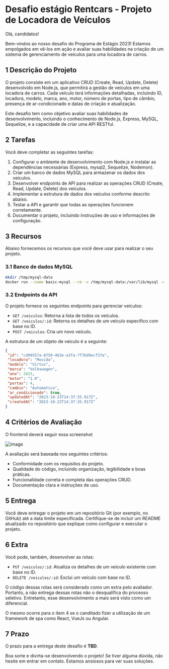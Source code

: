 # Desafio estágio Rentcars - Projeto de Locadora de Veículos

Olá, candidatos!

Bem-vindos ao nosso desafio do Programa de Estágio 2023! Estamos empolgados em vê-los em ação e avaliar suas habilidades na criação de um sistema de gerenciamento de veículos para uma locadora de carros.

## 1 Descrição do Projeto

O projeto consiste em um aplicativo CRUD (Create, Read, Update, Delete) desenvolvido em Node.js, que permitirá a gestão de veículos em uma locadora de carros. Cada veículo terá informações detalhadas, incluindo ID, locadora, modelo, marca, ano, motor, número de portas, tipo de câmbio, presença de ar-condicionado e datas de criação e atualização.

Este desafio tem como objetivo avaliar suas habilidades de desenvolvimento, incluindo o conhecimento de Node.js, Express, MySQL, Sequelize, e a capacidade de criar uma API RESTful.

## 2 Tarefas

Você deve completar as seguintes tarefas:

1. Configurar o ambiente de desenvolvimento com Node.js e instalar as dependências necessárias (Express, mysql2, Sequelize, Nodemon).
2. Criar um banco de dados MySQL para armazenar os dados dos veículos.
3. Desenvolver endpoints de API para realizar as operações CRUD (Create, Read, Update, Delete) dos veículos.
4. Implementar a estrutura de dados dos veículos conforme descrito abaixo.
5. Testar a API e garantir que todas as operações funcionem corretamente.
6. Documentar o projeto, incluindo instruções de uso e informações de configuração.

## 3 Recursos

Abaixo fornecemos os recursos que você deve usar para realizar o seu projeto.

### 3.1 Banco de dados MySQL

```bash
mkdir /tmp/mysql-data
docker run --name basic-mysql --rm -v /tmp/mysql-data:/var/lib/mysql -e MYSQL_ROOT_PASSWORD=ANSKk08aPEDbFjDO -e MYSQL_DATABASE=testing -p 3307:3306 -it mysql:8.0
```

### 3.2 Endpoints da API

O projeto fornece os seguintes endpoints para gerenciar veículos:

- `GET /veiculos`: Retorna a lista de todos os veículos.
- `GET /veiculos/:id`: Retorna os detalhes de um veículo específico com base no ID.
- `POST /veiculos`: Cria um novo veículo.

A estrutura de um objeto de veículo é a seguinte:

```json
{
 "id": "cd99557a-8750-463e-a3fa-7f7bd9ecf37a",
 "locadora": "Movida",
 "modelo": "Virtus",
 "marca": "Volkswagen",
 "ano": 2023,
 "motor": "1.0",
 "portas": 4,
 "cambio": "Automatico",
 "ar_condicionado": true,
 "updatedAt": "2023-10-23T14:37:35.917Z",
 "createdAt": "2023-10-23T14:37:35.917Z"
}
```

## 4 Critérios de Avaliação

O frontend deverá seguir essa screenshot 

![image](https://github.com/Rentcars/rentcars-programa-estagio-2023/assets/16747713/f7ab696a-bcdd-4ce5-bed7-b4bd273dd464)


A avaliação será baseada nos seguintes critérios:

- Conformidade com os requisitos do projeto.
- Qualidade do código, incluindo organização, legibilidade e boas práticas.
- Funcionalidade correta e completa das operações CRUD.
- Documentação clara e instruções de uso.

## 5 Entrega

Você deve entregar o projeto em um repositório Git (por exemplo, no GitHub) até a data limite especificada. Certifique-se de incluir um README atualizado no repositório que explique como configurar e executar o projeto.

## 6 Extra

Você pode, também, desenvolver as rotas:

- `PUT /veiculos/:id`: Atualiza os detalhes de um veículo existente com base no ID.
- `DELETE /veiculos/:id`: Exclui um veículo com base no ID.

O código dessas rotas será considerado como um extra pelo avaliador. Portanto, a não entrega dessas rotas não o desqualifica do processo seletivo. Entretanto, esse desenvolvimento a mais será visto como um diferencial.

O mesmo ocorre para o item 4 se o canditado fizer a utilização de um framework de spa como React, VueJs ou Angular.

## 7 Prazo

O prazo para a entrega deste desafio é **TBD**.

Boa sorte e divirta-se desenvolvendo o projeto! Se tiver alguma dúvida, não hesite em entrar em contato. Estamos ansiosos para ver suas soluções.
